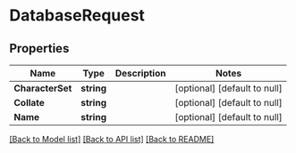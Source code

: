 # DatabaseRequest

## Properties
Name | Type | Description | Notes
------------ | ------------- | ------------- | -------------
**CharacterSet** | **string** |  | [optional] [default to null]
**Collate** | **string** |  | [optional] [default to null]
**Name** | **string** |  | [optional] [default to null]

[[Back to Model list]](../README.md#documentation-for-models) [[Back to API list]](../README.md#documentation-for-api-endpoints) [[Back to README]](../README.md)


